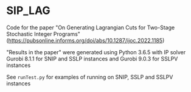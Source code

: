 # SIP_LAG
Code for the paper "On Generating Lagrangian Cuts for Two-Stage Stochastic Integer Programs" (https://pubsonline.informs.org/doi/abs/10.1287/ijoc.2022.1185)

"Results in the paper" were generated using Python 3.6.5 with IP solver Gurobi 8.1.1 for SNIP and SSLP instances and Gurobi 9.0.3 for SSLPV instances

See `runTest.py` for examples of running on SNIP, SSLP and SSLPV instances
